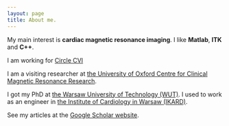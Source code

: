 ```yaml
---
layout: page
title: About me.
---
```


My main interest is **cardiac magnetic resonance imaging**. I like **Matlab**, **ITK** and **C++**.

I am working for [Circle CVI](https://www.circlecvi.com)

I am a visiting researcher at [the University of Oxford Centre for Clinical Magnetic Resonance Research](http://www.ocmr.ox.ac.uk/).

I got my PhD at [the Warsaw University of Technology (WUT)](http://www.pw.edu.pl/engpw). I used to work as an engineer in [the Institute of Cardiology in Warsaw (IKARD)](http://www.ikard.pl/latest-news.html).

See my articles at the [Google Scholar website](https://scholar.google.co.uk/citations?user=wAEw_twAAAAJ).
